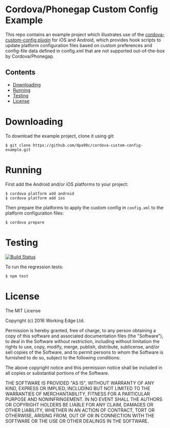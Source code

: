 Cordova/Phonegap Custom Config Example
======================================

This repo contains an example project which illustrates use of the [cordova-custom-config plugin](https://github.com/dpa99c/cordova-custom-config) for iOS and Android, which provides hook scripts to update platform configuration files based on custom preferences and config-file data defined in config.xml that are not supported out-of-the-box by Cordova/Phonegap.


## Contents
* [Downloading](#downloading)
* [Running](#running)
* [Testing](#testing)
* [License](#license)
 
# Downloading

To download the example project, clone it using git:
```
$ git clone https://github.com/dpa99c/cordova-custom-config-example.git

```

# Running

First add the Android and/or iOS platforms to your project:

    $ cordova platform add android
    $ cordova platform add ios
    
Then prepare the platforms to apply the custom config in `config.xml` to the platform configuration files:

    $ cordova prepare

# Testing

[![Build Status](https://travis-ci.org/dpa99c/cordova-custom-config-example.png)](https://travis-ci.org/dpa99c/cordova-custom-config-example)
    
To run the regression tests:

    $ npm test

License
================

The MIT License

Copyright (c) 2016 Working Edge Ltd.

Permission is hereby granted, free of charge, to any person obtaining a copy
of this software and associated documentation files (the "Software"), to deal
in the Software without restriction, including without limitation the rights
to use, copy, modify, merge, publish, distribute, sublicense, and/or sell
copies of the Software, and to permit persons to whom the Software is
furnished to do so, subject to the following conditions:

The above copyright notice and this permission notice shall be included in
all copies or substantial portions of the Software.

THE SOFTWARE IS PROVIDED "AS IS", WITHOUT WARRANTY OF ANY KIND, EXPRESS OR
IMPLIED, INCLUDING BUT NOT LIMITED TO THE WARRANTIES OF MERCHANTABILITY,
FITNESS FOR A PARTICULAR PURPOSE AND NONINFRINGEMENT. IN NO EVENT SHALL THE
AUTHORS OR COPYRIGHT HOLDERS BE LIABLE FOR ANY CLAIM, DAMAGES OR OTHER
LIABILITY, WHETHER IN AN ACTION OF CONTRACT, TORT OR OTHERWISE, ARISING FROM,
OUT OF OR IN CONNECTION WITH THE SOFTWARE OR THE USE OR OTHER DEALINGS IN
THE SOFTWARE.